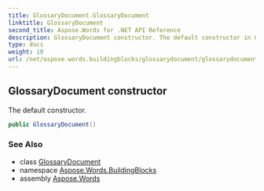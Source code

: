 ```yaml
---
title: GlossaryDocument.GlossaryDocument
linktitle: GlossaryDocument
second_title: Aspose.Words for .NET API Reference
description: GlossaryDocument constructor. The default constructor in C#.
type: docs
weight: 10
url: /net/aspose.words.buildingblocks/glossarydocument/glossarydocument/
---
```

## GlossaryDocument constructor

The default constructor.

```csharp
public GlossaryDocument()
```

### See Also

* class [GlossaryDocument](../)
* namespace [Aspose.Words.BuildingBlocks](../../glossarydocument/)
* assembly [Aspose.Words](../../../)
